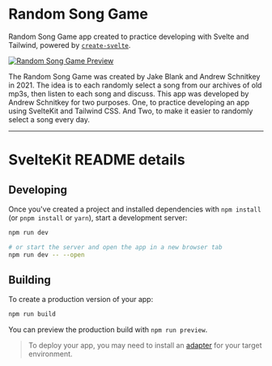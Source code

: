 # Random Song Game

Random Song Game app created to practice developing with Svelte and Tailwind, powered by [`create-svelte`](https://github.com/sveltejs/kit/tree/master/packages/create-svelte).

[![Random Song Game Preview](https://www.randomsonggame.com/screenshot.png)](https://www.randomsonggame.com)

The Random Song Game was created by Jake Blank and Andrew Schnitkey in 2021. The idea is to each randomly select a song from our archives of old mp3s, then listen to each song and discuss. This app was developed by Andrew Schnitkey for two purposes. One, to practice developing an app using SvelteKit and Tailwind CSS. And Two, to make it easier to randomly select a song every day.


***

# SvelteKit README details

## Developing

Once you've created a project and installed dependencies with `npm install` (or `pnpm install` or `yarn`), start a development server:

```bash
npm run dev

# or start the server and open the app in a new browser tab
npm run dev -- --open
```

## Building

To create a production version of your app:

```bash
npm run build
```

You can preview the production build with `npm run preview`.

> To deploy your app, you may need to install an [adapter](https://kit.svelte.dev/docs#adapters) for your target environment.
